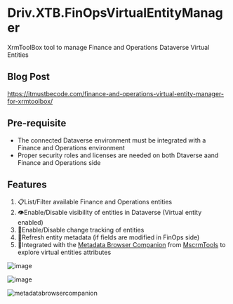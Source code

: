 # Driv.XTB.FinOpsVirtualEntityManager
XrmToolBox tool to manage Finance and Operations Dataverse Virtual Entities

## Blog Post
https://itmustbecode.com/finance-and-operations-virtual-entity-manager-for-xrmtoolbox/

## Pre-requisite
- The connected Dataverse environment must be integrated with a Finance and Operations environment  
- Proper security roles and licenses are needed on both Dtaverse aand Finance and Operations side

## Features
1. 📋List/Filter available Finance and Operations entities
1. 👁️Enable/Disable visibility of entities in Dataverse (Virtual entity enabled)
1. 🔁Enable/Disable change tracking of entities
1. 🔄Refresh entity metadata (if fields are modified in FinOps side)
1. 🤝Integrated with the [Metadata Browser Companion](https://github.com/MscrmTools/MsCrmTools.MetadataBrowser) from [MscrmTools](https://github.com/MscrmTools) to explore virtual entities attributes

![image](https://github.com/drivardxrm/Driv.XTB.FinOpsVirtualEntityManager/assets/38399134/4709d018-ea0a-496a-b365-37cb92fa53ec)

![image](https://github.com/drivardxrm/Driv.XTB.FinOpsVirtualEntityManager/assets/38399134/64536cd7-9fb4-4f28-8f5e-623a80f47e51)





![metadatabrowsercompanion](https://github.com/drivardxrm/Driv.XTB.FinOpsVirtualEntityManager/assets/38399134/f427f54c-3c70-4c5e-9ee2-9cbccabcdaca)

